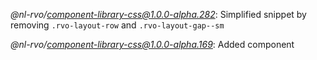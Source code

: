 *@nl-rvo/component-library-css@1.0.0-alpha.282*:
Simplified snippet by removing `.rvo-layout-row` and `.rvo-layout-gap--sm`

*@nl-rvo/component-library-css@1.0.0-alpha.169*:
Added component
